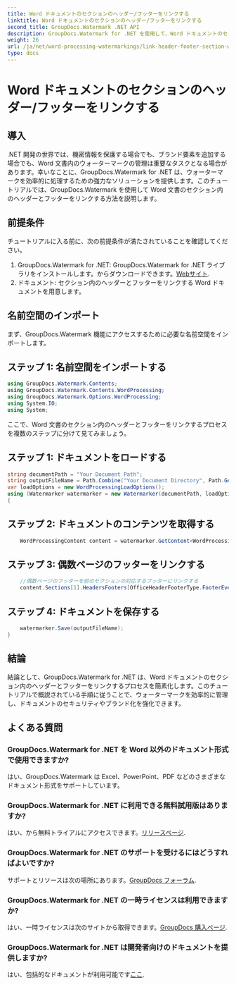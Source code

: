 ```yaml
---
title: Word ドキュメントのセクションのヘッダー/フッターをリンクする
linktitle: Word ドキュメントのセクションのヘッダー/フッターをリンクする
second_title: GroupDocs.Watermark .NET API
description: GroupDocs.Watermark for .NET を使用して、Word ドキュメントのセクション内のヘッダーとフッターを効率的にリンクする方法を学びます。文書管理とセキュリティ。
weight: 26
url: /ja/net/word-processing-watermarkings/link-header-footer-section-word-docs/
type: docs
---
```

# Word ドキュメントのセクションのヘッダー/フッターをリンクする

## 導入
.NET 開発の世界では、機密情報を保護する場合でも、ブランド要素を追加する場合でも、Word 文書内のウォーターマークの管理は重要なタスクとなる場合があります。幸いなことに、GroupDocs.Watermark for .NET は、ウォーターマークを効率的に処理するための強力なソリューションを提供します。このチュートリアルでは、GroupDocs.Watermark を使用して Word 文書のセクション内のヘッダーとフッターをリンクする方法を説明します。
## 前提条件
チュートリアルに入る前に、次の前提条件が満たされていることを確認してください。
1. GroupDocs.Watermark for .NET: GroupDocs.Watermark for .NET ライブラリをインストールします。からダウンロードできます。[Webサイト](https://releases.groupdocs.com/Watermark/net/).
2. ドキュメント: セクション内のヘッダーとフッターをリンクする Word ドキュメントを用意します。

## 名前空間のインポート
まず、GroupDocs.Watermark 機能にアクセスするために必要な名前空間をインポートします。
## ステップ 1: 名前空間をインポートする
```csharp
using GroupDocs.Watermark.Contents;
using GroupDocs.Watermark.Contents.WordProcessing;
using GroupDocs.Watermark.Options.WordProcessing;
using System.IO;
using System;
```
ここで、Word 文書のセクション内のヘッダーとフッターをリンクするプロセスを複数のステップに分けて見てみましょう。
## ステップ 1: ドキュメントをロードする
```csharp
string documentPath = "Your Document Path";
string outputFileName = Path.Combine("Your Document Directory", Path.GetFileName(documentPath));
var loadOptions = new WordProcessingLoadOptions();
using (Watermarker watermarker = new Watermarker(documentPath, loadOptions))
{
```
## ステップ 2: ドキュメントのコンテンツを取得する
```csharp
    WordProcessingContent content = watermarker.GetContent<WordProcessingContent>();
```
## ステップ 3: 偶数ページのフッターをリンクする
```csharp
    //偶数ページのフッターを前のセクションの対応するフッターにリンクする
    content.Sections[1].HeadersFooters[OfficeHeaderFooterType.FooterEven].IsLinkedToPrevious = true;
```
## ステップ 4: ドキュメントを保存する
```csharp
    watermarker.Save(outputFileName);
}
```

## 結論
結論として、GroupDocs.Watermark for .NET は、Word ドキュメントのセクション内のヘッダーとフッターをリンクするプロセスを簡素化します。このチュートリアルで概説されている手順に従うことで、ウォーターマークを効率的に管理し、ドキュメントのセキュリティやブランド化を強化できます。
## よくある質問
### GroupDocs.Watermark for .NET を Word 以外のドキュメント形式で使用できますか?
はい、GroupDocs.Watermark は Excel、PowerPoint、PDF などのさまざまなドキュメント形式をサポートしています。
### GroupDocs.Watermark for .NET に利用できる無料試用版はありますか?
はい、から無料トライアルにアクセスできます。[リリースページ](https://releases.groupdocs.com/).
### GroupDocs.Watermark for .NET のサポートを受けるにはどうすればよいですか?
サポートとリソースは次の場所にあります。[GroupDocs フォーラム](https://forum.groupdocs.com/c/watermark/19).
### GroupDocs.Watermark for .NET の一時ライセンスは利用できますか?
はい、一時ライセンスは次のサイトから取得できます。[GroupDocs 購入ページ](https://purchase.groupdocs.com/temporary-license/).
### GroupDocs.Watermark for .NET は開発者向けのドキュメントを提供しますか?
はい、包括的なドキュメントが利用可能です[ここ](https://tutorials.groupdocs.com/Watermark/net/).